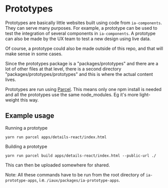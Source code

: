 # Prototypes

Prototypes are basically little websites built using code from `ia-components`. They can serve many purposes. For example, a prototype can be used to test the integration of several components in `ia-components`. A prototype can also be made by the UX team to test a new design using live data.

Of course, a prototype could also be made outside of this repo, and that will make sense in some cases.

Since the prototypes package is a "packages/prototypes" and there are a lot of other files at that level, there is a second directory "packages/prototypes/prototypes" and this is where the actual content lives.

Prototypes are run using [Parcel](https://parceljs.org). This means only one npm install is needed and all the prototypes use the same node_modules. Eg it's more light-weight this way.


## Example usage

Running a prototype

```
yarn run parcel apps/details-react/index.html
```


Building a prototype

```
yarn run parcel build apps/details-react/index.html --public-url ./
```

This can then be uploaded somewhere for shared.

Note: All these commands have to be run from the root directory of `ia-prototype-apps`, i.e. `/iaux/packages/ia-prototype-apps`.